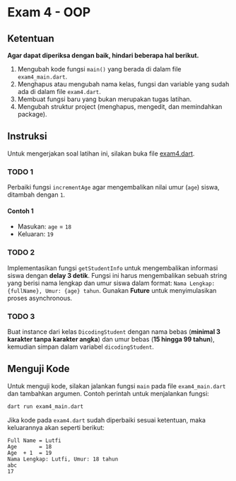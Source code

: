 # Exam 4 - OOP

## Ketentuan

**Agar dapat diperiksa dengan baik, hindari beberapa hal berikut.**

1. Mengubah kode fungsi `main()` yang berada di dalam file `exam4_main.dart`.
2. Menghapus atau mengubah nama kelas, fungsi dan variable yang sudah ada di dalam file `exam4.dart`.
3. Membuat fungsi baru yang bukan merupakan tugas latihan.
4. Mengubah struktur project (menghapus, mengedit, dan memindahkan package).

## Instruksi

Untuk mengerjakan soal latihan ini, silakan buka file [exam4.dart](./exam4.dart).

### TODO 1

Perbaiki fungsi `incrementAge` agar mengembalikan nilai umur (`age`) siswa, ditambah dengan `1`.

#### Contoh 1

- Masukan: `age` = `18`
- Keluaran: `19`

### TODO 2

Implementasikan fungsi `getStudentInfo` untuk mengembalikan informasi siswa dengan **delay 3 detik**. Fungsi ini harus
mengembalikan sebuah string yang berisi nama lengkap dan umur siswa dalam format:
`Nama Lengkap: {fullName}, Umur: {age} tahun`. Gunakan **Future** untuk menyimulasikan proses asynchronous.

### TODO 3

Buat instance dari kelas `DicodingStudent` dengan nama bebas (**minimal 3 karakter tanpa karakter angka**) dan umur
bebas (**15 hingga 99
tahun**), kemudian
simpan dalam variabel `dicodingStudent`.

## Menguji Kode

Untuk menguji kode, silakan jalankan fungsi `main` pada file `exam4_main.dart` dan tambahkan argumen. Contoh perintah
untuk menjalankan fungsi:

```bash
dart run exam4_main.dart
```

Jika kode pada `exam4.dart` sudah diperbaiki sesuai ketentuan, maka keluarannya akan seperti berikut:

```console
Full Name = Lutfi
Age       = 18
Age  + 1  = 19
Nama Lengkap: Lutfi, Umur: 18 tahun
abc
17
```
